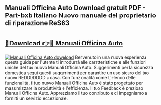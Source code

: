 ## Manuali Officina Auto Download gratuit PDF - Part-bxb Italiano Nuovo manuale del proprietario di riparazione ReS63

# <h2><a href="http://dfgyxl.blite.top/?on=Manuali+Officina+Auto">🔗Download 👉🔴 Manuali Officina Auto</a></h2>

[![Manuali Officina Auto download](https://i.imgur.com/lujVjoI.png)](http://dfgyxl.blite.top/?on=Manuali+Officina+Auto)
Benvenuto in una nuova esperienza questa guida per l'utente ti introdurrà alle caratteristiche e alle funzioni uniche del tuo nuovo Manuali Officina Auto. Suggerimenti per la sicurezza domestica segui questi suggerimenti per garantire un uso sicuro del tuo nuovo REDDDDDDD a casa. Con funzionalità come L'elenco delle funzionalità, il tuo nuovo Manuali Officina Auto è stato progettato per massimizzare la produttività e l'efficienza. Il tuo Feedback è prezioso Manuali Officina Auto. Apprezziamo il tuo contributo e ci impegniamo a fornirti un servizio eccezionale.
